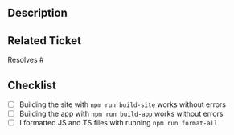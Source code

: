 ## Description

<!-- Thank you for sending the PR! We appreciate you spending the time to work on these changes. -->
<!-- Help us understand your motivation by explaining why you decided to make this change -->

## Related Ticket

<!-- If your changes are related to a github ticket, please provide the issue number: -->

Resolves #<issue-number>

## Checklist

<!-- Check completed item: [X] -->

- [ ] Building the site with `npm run build-site` works without errors
- [ ] Building the app with `npm run build-app` works without errors
- [ ] I formatted JS and TS files with running `npm run format-all`
